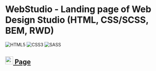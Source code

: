 # WebStudio - Landing page of Web Design Studio (HTML, CSS/SCSS, BEM, RWD)

![HTML5](https://img.shields.io/badge/HTML5-E34F26?style=for-the-badge&logo=html5&logoColor=white)
![CSS3](https://img.shields.io/badge/CSS3-1572B6?style=for-the-badge&logo=css3&logoColor=white)
![SASS](https://img.shields.io/badge/Sass-CC6699?style=for-the-badge&logo=sass&logoColor=white)





## [<img src="https://freepikpsd.com/file/2019/10/website-vector-png-3-Transparent-Images-Free.png" title="page" alt="page" width="25" height="25"/> Page](https://pawelpalasinski.github.io/goit-markup-hw-08/)

